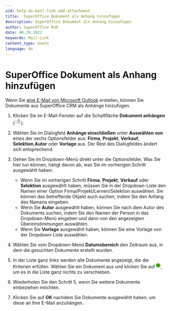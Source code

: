 ```yaml
---
uid: help-de-mail-link-add-attachment
title:  SuperOffice Dokument als Anhang hinzufügen
description: SuperOffice Dokument als Anhang hinzufügen
author: SuperOffice RnD
date: 06.29.2022
keywords: Mail-Link
content_type: howto
language: de
---
```


# SuperOffice Dokument als Anhang hinzufügen

Wenn Sie [eine E-Mail von Microsoft Outlook][1] erstellen, können Sie Dokumente aus SuperOffice CRM als Anhänge hinzufügen.

1. Klicken Sie im E-Mail-Fenster auf die Schaltfläche **Dokument anhängen** (![Symbol][img1]).

2. Wählen Sie im Dialogfeld **Anhänge einschließen** unter **Auswählen von** eines der sechs Optionsfelder aus: **Firma**, **Projekt**, **Verkauf**, **Selektion**,**Autor** oder **Vorlage** aus. Der Rest des Dialogfeldes ändert sich entsprechend.

3. Gehen Sie im Dropdown-Menü direkt unter die Optionsfelder. Was Sie hier tun können, hängt davon ab, was Sie im vorherigen Schritt ausgewählt haben:

    * Wenn Sie im vorherigen Schritt **Firma**, **Projekt**, **Verkauf** oder **Selektion** ausgewählt haben, müssen Sie in der Dropdown-Liste den Namen einer Option Firma/Projekt/Lernen/Selektion auswählen. Sie können das betreffende Objekt auch suchen, indem Sie den Anfang des Namens eingeben.
    * Wenn Sie **Autor** ausgewählt haben, können Sie nach dem Autor des Dokuments suchen, indem Sie den Namen der Person in das Dropdown-Menü eingeben und dann von den angezeigten Übereinstimmungen auswählen.
    * Wenn Sie **Vorlage** ausgewählt haben, können Sie eine Vorlage von der Dropdown-Liste auswählen.

4. Wählen Sie vom Dropdown-Menü **Datumsbereich** den Zeitraum aus, in dem die gesuchten Dokumente erstellt wurden.

5. In der Liste ganz links werden alle Dokumente angezeigt, die die Kriterien erfüllen. Wählen Sie ein Dokument aus und klicken Sie auf ![Symbol][img2], um es in die Liste ganz rechts zu verschieben.

6. Wiederholen Sie den Schritt 5, wenn Sie weitere Dokumente einbeziehen möchten.

7. Klicken Sie auf **OK** nachdem Sie Dokumente ausgewählt haben, um diese an Ihre E-Mail anzuhängen.

<!-- Referenced links -->
[1]: create-in-outlook.md

<!-- Referenced images -->
[img1]: ../../../../media/icons/mail-link/add-document.png
[img2]: ../../../../media/icons/mail-link/arrow.png
